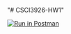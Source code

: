 "# CSCI3926-HW1" 

[![Run in Postman](https://run.pstmn.io/button.svg)](https://app.getpostman.com/run-collection/e356cbf66741da18752d#?env%5BHomework1%5D=W3sidHlwZSI6InRleHQiLCJlbmFibGVkIjp0cnVlLCJrZXkiOiIkRWNob19Cb2R5IiwidmFsdWUiOiJIZWxsbyBXb3JsZFxuIn1d)
